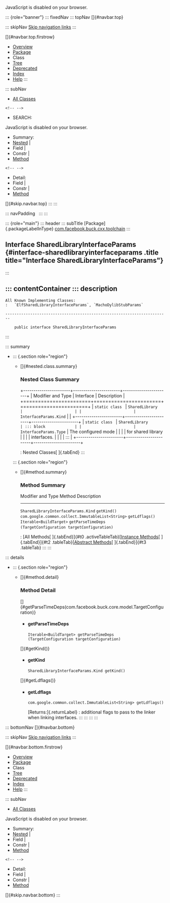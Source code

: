 <div>

JavaScript is disabled on your browser.

</div>

::: {role="banner"}
::: fixedNav
::: topNav
[]{#navbar.top}

::: skipNav
[Skip navigation links](#skip.navbar.top "Skip navigation links")
:::

[]{#navbar.top.firstrow}

-   [Overview](../../../../../index.html)
-   [Package](package-summary.html)
-   Class
-   [Tree](package-tree.html)
-   [Deprecated](../../../../../deprecated-list.html)
-   [Index](../../../../../index-all.html)
-   [Help](../../../../../help-doc.html)
:::

::: subNav
-   [All Classes](../../../../../allclasses.html)

```{=html}
<!-- -->
```
-   SEARCH:

<div>

<div>

JavaScript is disabled on your browser.

</div>

</div>

<div>

-   Summary: 
-   [Nested](#nested.class.summary) \| 
-   Field \| 
-   Constr \| 
-   [Method](#method.summary)

```{=html}
<!-- -->
```
-   Detail: 
-   Field \| 
-   Constr \| 
-   [Method](#method.detail)

</div>

[]{#skip.navbar.top}
:::
:::

::: navPadding
 
:::
:::

::: {role="main"}
::: header
::: subTitle
[Package]{.packageLabelInType} [com.facebook.buck.cxx.toolchain](package-summary.html)
:::

## Interface SharedLibraryInterfaceParams {#interface-sharedlibraryinterfaceparams .title title="Interface SharedLibraryInterfaceParams"}
:::

::: contentContainer
::: description
-   

    All Known Implementing Classes:
    :   `ElfSharedLibraryInterfaceParams`, `MachoDylibStubParams`

    ------------------------------------------------------------------------

        public interface SharedLibraryInterfaceParams
:::

::: summary
-   ::: {.section role="region"}
    -   []{#nested.class.summary}

        ### Nested Class Summary

        +-----------------------+-----------------------+-----------------------+
        | Modifier and Type     | Interface             | Description           |
        +=======================+=======================+=======================+
        | `static class `       | `SharedLibrary        |                       |
        |                       | InterfaceParams.Kind` |                       |
        +-----------------------+-----------------------+-----------------------+
        | `static class `       | `SharedLibrary        | ::: block             |
        |                       | InterfaceParams.Type` | The configured mode   |
        |                       |                       | for shared library    |
        |                       |                       | interfaces.           |
        |                       |                       | :::                   |
        +-----------------------+-----------------------+-----------------------+

        : Nested Classes[ ]{.tabEnd}
    :::

    ::: {.section role="region"}
    -   []{#method.summary}

        ### Method Summary

          Modifier and Type                                   Method                                                        Description
          --------------------------------------------------- ------------------------------------------------------------- -------------
          `SharedLibraryInterfaceParams.Kind`                 `getKind()`                                                    
          `com.google.common.collect.ImmutableList<String>`   `getLdflags()`                                                 
          `Iterable<BuildTarget>`                             `getParseTimeDeps​(TargetConfiguration targetConfiguration)`    

          : [All Methods[ ]{.tabEnd}]{#t0 .activeTableTab}[[Instance
          Methods](javascript:show(2);)[ ]{.tabEnd}]{#t2
          .tableTab}[[Abstract
          Methods](javascript:show(4);)[ ]{.tabEnd}]{#t3 .tableTab}
    :::
:::

::: details
-   ::: {.section role="region"}
    -   []{#method.detail}

        ### Method Detail

        []{#getParseTimeDeps(com.facebook.buck.core.model.TargetConfiguration)}

        -   #### getParseTimeDeps

            ``` methodSignature
            Iterable<BuildTarget> getParseTimeDeps​(TargetConfiguration targetConfiguration)
            ```

        []{#getKind()}

        -   #### getKind

            ``` methodSignature
            SharedLibraryInterfaceParams.Kind getKind()
            ```

        []{#getLdflags()}

        -   #### getLdflags

            ``` methodSignature
            com.google.common.collect.ImmutableList<String> getLdflags()
            ```

            [Returns:]{.returnLabel}
            :   additional flags to pass to the linker when linking
                interfaces.
    :::
:::
:::
:::

::: bottomNav
[]{#navbar.bottom}

::: skipNav
[Skip navigation links](#skip.navbar.bottom "Skip navigation links")
:::

[]{#navbar.bottom.firstrow}

-   [Overview](../../../../../index.html)
-   [Package](package-summary.html)
-   Class
-   [Tree](package-tree.html)
-   [Deprecated](../../../../../deprecated-list.html)
-   [Index](../../../../../index-all.html)
-   [Help](../../../../../help-doc.html)
:::

::: subNav
-   [All Classes](../../../../../allclasses.html)

<div>

<div>

JavaScript is disabled on your browser.

</div>

</div>

<div>

-   Summary: 
-   [Nested](#nested.class.summary) \| 
-   Field \| 
-   Constr \| 
-   [Method](#method.summary)

```{=html}
<!-- -->
```
-   Detail: 
-   Field \| 
-   Constr \| 
-   [Method](#method.detail)

</div>

[]{#skip.navbar.bottom}
:::
